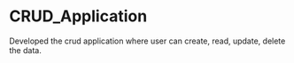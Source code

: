 # CRUD_Application
Developed the crud application where user can create, read, update, delete the data. 
